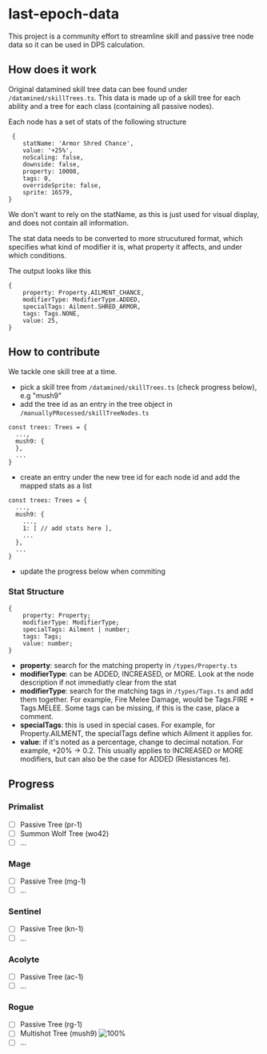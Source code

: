 # last-epoch-data

This project is a community effort to streamline skill and passive tree node data so it can be used in DPS calculation.

## How does it work

Original datamined skill tree data can bee found under
`/datamined/skillTrees.ts`. This data is made up of a skill tree for each ability and a tree for each class (containing all passive nodes).

Each node has a set of stats of the following structure

```
 {
    statName: 'Armor Shred Chance',
    value: '+25%',
    noScaling: false,
    downside: false,
    property: 10008,
    tags: 0,
    overrideSprite: false,
    sprite: 16579,
}
```

We don't want to rely on the statName, as this is just used for visual display, and does not contain all information.

The stat data needs to be converted to more strucutured format, which specifies what kind of modifier it is, what property it affects, and under which conditions.

The output looks like this

```
{
    property: Property.AILMENT_CHANCE,
    modifierType: ModifierType.ADDED,
    specialTags: Ailment.SHRED_ARMOR,
    tags: Tags.NONE,
    value: 25,
}
```

## How to contribute

We tackle one skill tree at a time.

- pick a skill tree from `/datamined/skillTrees.ts` (check progress below), e.g "mush9"
- add the tree id as an entry in the tree object in `/manuallyPRocessed/skillTreeNodes.ts`

```
const trees: Trees = {
  ...,
  mush9: {
  },
  ...
}
```

- create an entry under the new tree id for each node id and add the mapped stats as a list

```
const trees: Trees = {
  ...,
  mush9: {
    ...,
    1: [ // add stats here ],
    ...
  },
  ...
}
```

- update the progress below when commiting

### Stat Structure

```
{
    property: Property;
    modifierType: ModifierType;
    specialTags: Ailment | number;
    tags: Tags;
    value: number;
}
```

- **property**: search for the matching property in `/types/Property.ts`
- **modifierType**: can be ADDED, INCREASED, or MORE. Look at the node description if not immediatly clear from the stat
- **modifierType**: search for the matching tags in `/types/Tags.ts` and add them together. For example, Fire Melee Damage, would be Tags.FIRE + Tags.MELEE. Some tags can be missing, if this is the case, place a comment.
- **specialTags**: this is used in special cases. For example, for Property.AILMENT, the specialTags define which Ailment it applies for.
- **value**: if it's noted as a percentage, change to decimal notation. For example, +20% -> 0.2. This usually applies to INCREASED or MORE modifiers, but can also be the case for ADDED (Resistances fe).

## Progress

### Primalist

- [ ] Passive Tree (pr-1)
- [ ] Summon Wolf Tree (wo42)
- [ ] ...

### Mage

- [ ] Passive Tree (mg-1)
- [ ] ...

### Sentinel

- [ ] Passive Tree (kn-1)
- [ ] ...

### Acolyte

- [ ] Passive Tree (ac-1)
- [ ] ...

### Rogue

- [ ] Passive Tree (rg-1)
- [ ] Multishot Tree (mush9) ![100%](https://progress-bar.dev/100)
- [ ] ...
